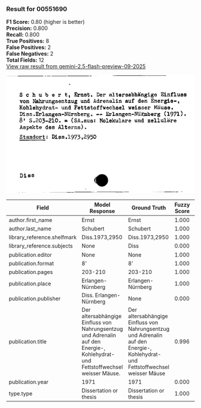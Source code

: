 ### Result for 00551690
**F1 Score:** 0.80 (higher is better)<br>**Precision:** 0.800<br>**Recall:** 0.800<br>**True Positives:** 8<br>**False Positives:** 2<br>**False Negatives:** 2<br>**Total Fields:** 12<br>[View raw result from gemini-2.5-flash-preview-09-2025](https://github.com/RISE-UNIBAS/humanities_data_benchmark/blob/main/results/2025-10-01/T0224/request_T0224_00551690.json)

<img src="https://github.com/RISE-UNIBAS/humanities_data_benchmark/blob/main/benchmarks/zettelkatalog/images/00551690.jpg?raw=true" alt="00551690" width="600px">

| Field | Model Response | Ground Truth | Fuzzy Score | Match |
|-------|----------------|--------------|-------------|-------|
| author.first_name | Ernst | Ernst | 1.000 | ✅ |
| author.last_name | Schubert | Schubert | 1.000 | ✅ |
| library_reference.shelfmark | Diss.1973,2950 | Diss.1973,2950 | 1.000 | ✅ |
| library_reference.subjects | None | Diss | 0.000 | ❌ |
| publication.editor | None | None | 1.000 | ✅ |
| publication.format | 8' | 8' | 1.000 | ✅ |
| publication.pages | 203-210 | 203-210 | 1.000 | ✅ |
| publication.place | Erlangen-Nürnberg | Erlangen-Nürnberg | 1.000 | ✅ |
| publication.publisher | Diss. Erlangen-Nürnberg | None | 0.000 | ❌ |
| publication.title | Der altersabhängige Einfluss von Nahrungsentzug und Adrenalin auf den Energie-, Kohlehydrat- und Fettstoffwechsel weisser Mäuse. | Der altersabhängige Einfluss von Nahrungsentzug und Adrenalin auf den Energie-, Kohlehydrat- und Fettstoffwechsel weisser Mäuse | 0.996 | ✅ |
| publication.year | 1971 | 1971 | 0.000 | ❌ |
| type.type | Dissertation or thesis | Dissertation or thesis | 1.000 | ✅ |
